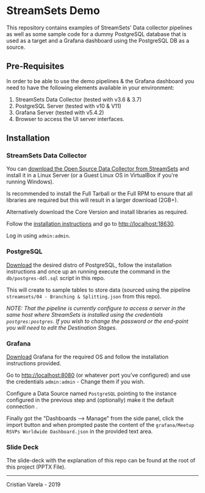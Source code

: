 # StreamSets Demo

This repository contains examples of StreamSets' Data collector pipelines as well as some sample code for a dummy PostgreSQL database that is used as a target and a Grafana dashboard using the PostgreSQL DB as a source.

## Pre-Requisites

In order to be able to use the demo pipelines & the Grafana dashboard you need to have the following elements available in your environment:

1. StreamSets Data Collector (tested with v3.6 & 3.7)
2. PostgreSQL Server (tested with v10 & V11)
3. Grafana Server (tested with v5.4.2)
4. Browser to access the UI server interfaces.

## Installation

### StreamSets Data Collector
You can [download the Open Source Data Collector from StreamSets](https://streamsets.com/opensource) and install it in a Linux Server (or a Guest Linux OS in VirtualBox if you're running Windows).

Is recommended to install the Full Tarball or the Full RPM to ensure that all libraries are required but this will result in a larger download (2GB+).

Alternatively download the Core Version and install libraries as required.

Follow the [installation instructions](https://streamsets.com/documentation/datacollector/latest/help/datacollector/UserGuide/Installation/InstallationAndConfig.html#concept_gbn_4lv_1r) and go to [http://localhost:18630](http://localhost:18630).

Log in using ```admin:admin```.

### PostgreSQL

[Download](https://www.postgresql.org/download/) the desired distro of PostgreSQL, follow the installation instructions and once up an running execute the command in the ```db/postgres-ddl.sql``` script in this repo.

This will create to sample tables to store data (sourced using the pipeline ```streamsets/04 - Branching & Splitting.json``` from this repo).

*NOTE: That the pipeline is currently configure to access a server in the same host where StreamSets is installed using the credentials ```postgres:postgres```. If you wish to change the password or the end-point you will need to edit the Destination Stages.*

### Grafana

[Download](https://grafana.com/grafana/download) Grafana for the required OS and follow the installation instructions provided.

Go to [http://localhost:8080](http://localhost:8080) (or whatever port you've configured) and use the credentials ```admin:admin``` - Change them if you wish.

Configure a Data Source named ```PostgreSQL``` pointing to the instance configured in the previous step and (optionally) make it the default connection .

Finally got the "Dashboards --> Manage" from the side panel, click the import button and when prompted paste the content of the ```grafana/Meetup RSVPs Worldwide Dashboard.json``` in the provided text area.

### Slide Deck

The slide-deck with the explanation of this repo can be found at the root of this project (PPTX File).

***
Cristian Varela - 2019
